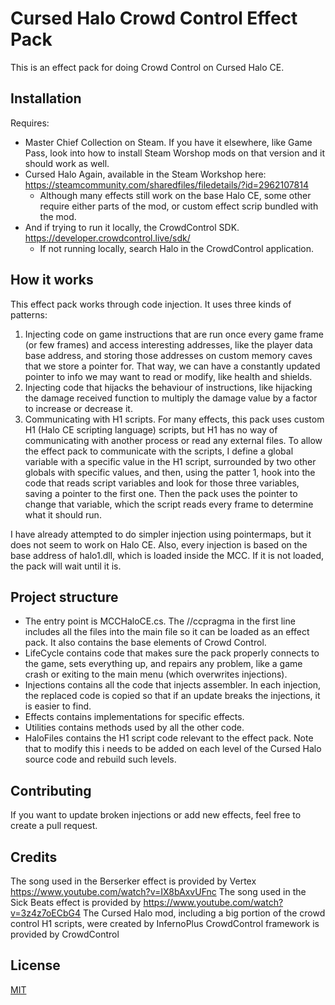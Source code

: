 ﻿# Cursed Halo Crowd Control Effect Pack

This is an effect pack for doing Crowd Control on Cursed Halo CE.

## Installation
Requires: 
- Master Chief Collection on Steam. If you have it elsewhere, like Game Pass, look into how to install Steam Worshop mods on that version and it should work as well.
- Cursed Halo Again, available in the Steam Workshop here: https://steamcommunity.com/sharedfiles/filedetails/?id=2962107814
   - Although many effects still work on the base Halo CE, some other require either parts of the mod, or custom effect scrip bundled with the mod.
- And if trying to run it locally, the CrowdControl SDK. https://developer.crowdcontrol.live/sdk/
   - If not running locally, search Halo in the CrowdControl application.

## How it works

This effect pack works through code injection. It uses three kinds of patterns:
1. Injecting code on game instructions that are run once every game frame (or few frames) and access interesting addresses, like the player data base address, and storing those addresses on custom memory caves that we store a pointer for. That way, we can have a constantly updated pointer to info we may want to read or modify, like health and shields.
2. Injecting code that hijacks the behaviour of instructions, like hijacking the damage received function to multiply the damage value by a factor to increase or decrease it.
3. Communicating with H1 scripts. For many effects, this pack uses custom H1 (Halo CE scripting language) scripts, but H1 has no way of communicating with another process or read any external files. To allow the effect pack to communicate with the scripts, I define a global variable with a specific value in the H1 script, surrounded by two other globals with specific values, and then, using the patter 1, hook into the code that reads script variables and look for those three variables, saving a pointer to the first one. Then the pack uses the pointer to change that variable, which the script reads every frame to determine what it should run.

I have already attempted to do simpler injection using pointermaps, but it does not seem to work on Halo CE.
Also, every injection is based on the base address of halo1.dll, which is loaded inside the MCC. If it is not loaded, the pack will wait until it is.

## Project structure
- The entry point is MCCHaloCE.cs. The //ccpragma in the first line includes all the files into the main file so it can be loaded as an effect pack. It also contains the base elements of Crowd Control.
- LifeCycle contains code that makes sure the pack properly connects to the game, sets everything up, and repairs any problem, like a game crash or exiting to the main menu (which overwrites injections).
- Injections contains all the code that injects assembler. In each injection, the replaced code is copied so that if an update breaks the injections, it is easier to find.
- Effects contains implementations for specific effects.
- Utilities contains methods used by all the other code.
- HaloFiles contains the H1 script code relevant to the effect pack. Note that to modify this i needs to be added on each level of the Cursed Halo source code and rebuild such levels.

## Contributing

If you want to update broken injections or add new effects, feel free to create a pull request.

## Credits
The song used in the Berserker effect is provided by Vertex https://www.youtube.com/watch?v=IX8bAxvUFnc
The song used in the Sick Beats effect is provided by https://www.youtube.com/watch?v=3z4z7oECbG4
The Cursed Halo mod, including a big portion of the crowd control H1 scripts, were created by InfernoPlus
CrowdControl framework is provided by CrowdControl

## License

[MIT](https://choosealicense.com/licenses/mit/)